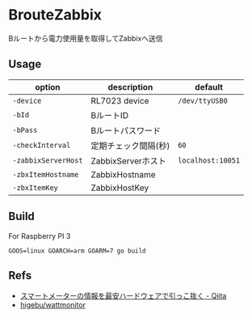 # BrouteZabbix
Bルートから電力使用量を取得してZabbixへ送信

## Usage
option | description | default
--- | --- | ---
`-device` | RL7023 device | `/dev/ttyUSB0`
`-bId` | BルートID |
`-bPass` | Bルートパスワード |
`-checkInterval` | 定期チェック間隔(秒) | `60`
`-zabbixServerHost` | ZabbixServerホスト | `localhost:10051`
`-zbxItemHostname` | ZabbixHostname |
`-zbxItemKey` | ZabbixHostKey |

## Build
For Raspberry PI 3

```
GOOS=linux GOARCH=arm GOARM=7 go build
```

## Refs
* [スマートメーターの情報を最安ハードウェアで引っこ抜く - Qiita](https://qiita.com/rukihena/items/82266ed3a43e4b652adb)
* [higebu/wattmonitor](https://github.com/higebu/wattmonitor)

